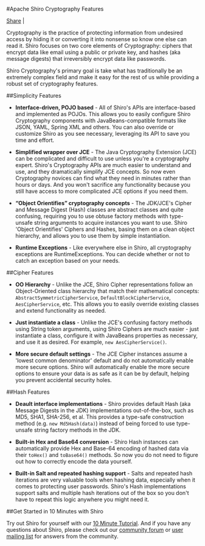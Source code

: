<a name="CryptographyFeatures-ApacheShiroCryptographyFeatures"></a>
#Apache Shiro Cryptography Features

<div class="addthis_toolbox addthis_default_style">
    <a class="addthis_button_compact" href="http://www.addthis.com/bookmark.php?v=250&amp;pubid=ra-4d66ef016022c3bd">Share</a>
    <span class="addthis_separator">|</span>
    <a class="addthis_button_preferred_1"></a>
    <a class="addthis_button_preferred_2"></a>
    <a class="addthis_button_preferred_3"></a>
    <a class="addthis_button_preferred_4"></a>
</div>
<script type="text/javascript">var addthis_config = {"data_track_clickback":true};</script>
<script type="text/javascript" src="http://s7.addthis.com/js/250/addthis_widget.js#pubid=ra-4d66ef016022c3bd"></script>


Cryptography is the practice of protecting information from undesired access by hiding it or converting it into nonsense so know one else can read it. Shiro focuses on two core elements of Cryptography: ciphers that encrypt data like email using a public or private key, and hashes (aka message digests) that irreversibly encrypt data like passwords.

Shiro Cryptography's primary goal is take what has traditionally be an extremely complex field and make it easy for the rest of us while providing a robust set of cryptography features.

<a name="CryptographyFeatures-SimplicityFeatures"></a>
##Simplicity Features

*   **Interface-driven, POJO based** - All of Shiro's APIs are interface-based and implemented as POJOs. This allows you to easily configure Shiro Cryptography components with JavaBeans-compatible formats like JSON, YAML, Spring XML and others. You can also override or customize Shiro as you see necessary, leveraging its API to save you time and effort.

*   **Simplified wrapper over JCE** - The Java Cryptography Extension (JCE) can be complicated and difficult to use unless you're a cryptography expert. Shiro's Cryptography APIs are much easier to understand and use, and they dramatically simplify JCE concepts. So now even Cryptography novices can find what they need in minutes rather than hours or days. And you won't sacrifice any functionality because you still have access to more complicated JCE options if you need them.

*   **“Object Orientifies” cryptography concepts** - The JDK/JCE's Cipher and Message Digest (Hash) classes are abstract classes and quite confusing, requiring you to use obtuse factory methods with type-unsafe string arguments to acquire instances you want to use. Shiro 'Object Orientifies' Ciphers and Hashes, basing them on a clean object hierarchy, and allows you to use them by simple instantiation.

*   **Runtime Exceptions** - Like everywhere else in Shiro, all cryptography exceptions are RuntimeExceptions. You can decide whether or not to catch an exception based on your needs.

<a name="CryptographyFeatures-CipherFeatures"></a>
##Cipher Features

*   **OO Hierarchy** - Unlike the JCE, Shiro Cipher representations follow an Object-Oriented class hierarchy that match their mathematical concepts: `AbstractSymmetricCipherService`, `DefaultBlockCipherService`, `AesCipherService`, etc. This allows you to easily override existing classes and extend functionality as needed.

*   **Just instantiate a class** - Unlike the JCE's confusing factory methods using String token arguments, using Shiro Ciphers are much easier - just instantiate a class, configure it with JavaBeans properties as necessary, and use it as desired. For example, `new AesCipherService()`.

*   **More secure default settings** - The JCE Cipher instances assume a 'lowest common denominator' default and do not automatically enable more secure options. Shiro will automatically enable the more secure options to ensure your data is as safe as it can be by default, helping you prevent accidental security holes.

<a name="CryptographyFeatures-HashFeatures"></a>
##Hash Features

*   **Deault interface implementations** - Shiro provides default Hash (aka Message Digests in the JDK) implementations out-of-the-box, such as MD5, SHA1, SHA-256, et al. This provides a type-safe construction method (e.g. `new Md5Hash(data)`) instead of being forced to use type-unsafe string factory methods in the JDK.

*   **Built-in Hex and Base64 conversion** - Shiro Hash instances can automatically provide Hex and Base-64 encoding of hashed data via their `toHex()` and `toBase64()` methods. So now you do not need to figure out how to correctly encode the data yourself.

*   **Built-in Salt and repeated hashing support** - Salts and repeated hash iterations are very valuable tools when hashing data, especially when it comes to protecting user passwords. Shiro's Hash implementations support salts and multiple hash iterations out of the box so you don't have to repeat this logic anywhere you might need it.

<a name="CryptographyFeatures-GetStartedin10MinuteswithShiro"></a>
##Get Started in 10 Minutes with Shiro

Try out Shiro for yourself with our [10 Minute Tutorial](10-minute-tutorial.html "10 Minute Tutorial"). And if you have any questions about Shiro, please check out our [community forum](forums.html "Forums") or [user mailing list](mailing-lists.html "Mailing Lists") for answers from the community.
<input type="hidden" id="ghEditPage" value="cryptography-features.md"></input>
